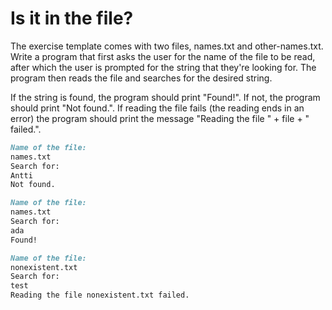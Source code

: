 
# Is it in the file?

The exercise template comes with two files, names.txt and other-names.txt. Write a program that first asks the user for the name of the file to be read, after which the user is prompted for the string that they're looking for. The program then reads the file and searches for the desired string.

If the string is found, the program should print "Found!". If not, the program should print "Not found.". If reading the file fails (the reading ends in an error) the program should print the message "Reading the file " + file + " failed.".

```markdown
Name of the file:
names.txt
Search for:
Antti
Not found.
```

```markdown
Name of the file:
names.txt
Search for:
ada
Found!
```

```markdown
Name of the file:
nonexistent.txt
Search for:
test
Reading the file nonexistent.txt failed.
```
